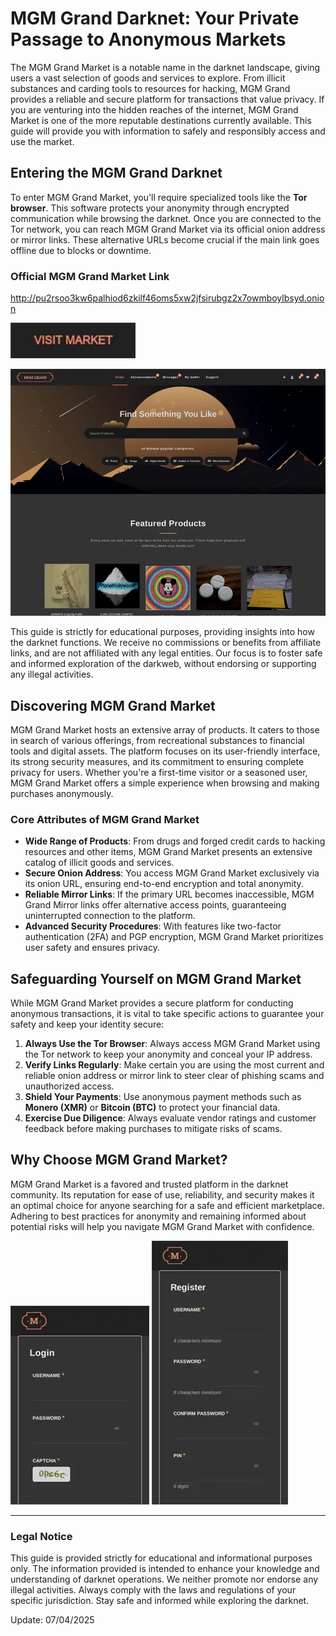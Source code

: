 # MGM Grand Darknet: Your Private Passage to Anonymous Markets

The MGM Grand Market is a notable name in the darknet landscape, giving users a vast selection of goods and services to explore. From illicit substances and carding tools to resources for hacking, MGM Grand provides a reliable and secure platform for transactions that value privacy. If you are venturing into the hidden reaches of the internet, MGM Grand Market is one of the more reputable destinations currently available. This guide will provide you with information to safely and responsibly access and use the market.

## Entering the MGM Grand Darknet

To enter MGM Grand Market, you'll require specialized tools like the **Tor browser**. This software protects your anonymity through encrypted communication while browsing the darknet. Once you are connected to the Tor network, you can reach MGM Grand Market via its official onion address or mirror links. These alternative URLs become crucial if the main link goes offline due to blocks or downtime.

### Official MGM Grand Market Link

http://pu2rsoo3kw6palhiod6zkilf46oms5xw2jfsirubgz2x7owmboylbsyd.onion

[<img src="/static/gamma.webp" width="200">](http://pu2rsoo3kw6palhiod6zkilf46oms5xw2jfsirubgz2x7owmboylbsyd.onion)

<a href="http://pu2rsoo3kw6palhiod6zkilf46oms5xw2jfsirubgz2x7owmboylbsyd.onion"><img src="/static/file.webp" alt="MGM - Grand Market Preview" style="max-width: 100%;"></a>

This guide is strictly for educational purposes, providing insights into how the darknet functions. We receive no commissions or benefits from affiliate links, and are not affiliated with any legal entities. Our focus is to foster safe and informed exploration of the darkweb, without endorsing or supporting any illegal activities.

## Discovering MGM Grand Market

MGM Grand Market hosts an extensive array of products. It caters to those in search of various offerings, from recreational substances to financial tools and digital assets. The platform focuses on its user-friendly interface, its strong security measures, and its commitment to ensuring complete privacy for users. Whether you're a first-time visitor or a seasoned user, MGM Grand Market offers a simple experience when browsing and making purchases anonymously.

### Core Attributes of MGM Grand Market

-   **Wide Range of Products**: From drugs and forged credit cards to hacking resources and other items, MGM Grand Market presents an extensive catalog of illicit goods and services.
-   **Secure Onion Address**: You access MGM Grand Market exclusively via its onion URL, ensuring end-to-end encryption and total anonymity.
-   **Reliable Mirror Links**: If the primary URL becomes inaccessible, MGM Grand Mirror links offer alternative access points, guaranteeing uninterrupted connection to the platform.
-   **Advanced Security Procedures**: With features like two-factor authentication (2FA) and PGP encryption, MGM Grand Market prioritizes user safety and ensures privacy.

## Safeguarding Yourself on MGM Grand Market

While MGM Grand Market provides a secure platform for conducting anonymous transactions, it is vital to take specific actions to guarantee your safety and keep your identity secure:

1.  **Always Use the Tor Browser**: Always access MGM Grand Market using the Tor network to keep your anonymity and conceal your IP address.
2.  **Verify Links Regularly**: Make certain you are using the most current and reliable onion address or mirror link to steer clear of phishing scams and unauthorized access.
3.  **Shield Your Payments**: Use anonymous payment methods such as **Monero (XMR)** or **Bitcoin (BTC)** to protect your financial data.
4.  **Exercise Due Diligence**: Always evaluate vendor ratings and customer feedback before making purchases to mitigate risks of scams.

## Why Choose MGM Grand Market?

MGM Grand Market is a favored and trusted platform in the darknet community. Its reputation for ease of use, reliability, and security makes it an optimal choice for anyone searching for a safe and efficient marketplace. Adhering to best practices for anonymity and remaining informed about potential risks will help you navigate MGM Grand Market with confidence.

<a href="http://pu2rsoo3kw6palhiod6zkilf46oms5xw2jfsirubgz2x7owmboylbsyd.onion"><img src="/static/prior.webp" alt="MGM - Grand Market Login" style="max-width: 100%;"></a>
<a href="http://pu2rsoo3kw6palhiod6zkilf46oms5xw2jfsirubgz2x7owmboylbsyd.onion"><img src="/static/main.webp" alt="MGM - Grand Market Register" style="max-width: 100%;"></a>

---

### Legal Notice

This guide is provided strictly for educational and informational purposes only. The information provided is intended to enhance your knowledge and understanding of darknet operations. We neither promote nor endorse any illegal activities. Always comply with the laws and regulations of your specific jurisdiction. Stay safe and informed while exploring the darknet.

















Update:  07/04/2025